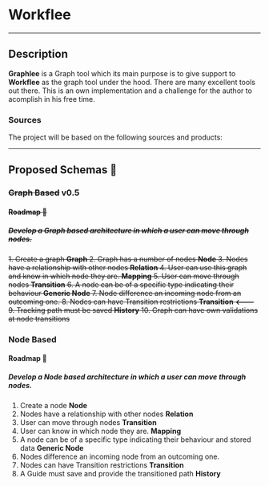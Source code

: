 # Workflee

---

## Description

**Graphlee** is a Graph tool which its main purpose is to give support to **Workflee** as the graph tool under the hood. There are many excellent tools out there. This is an own implementation and a challenge for the author to acomplish in his free time.

### Sources

The project will be based on the following sources and products:

---

## Proposed Schemas :construction:

### ~~Graph Based~~ v0.5

#### ~~Roadmap :rocket:~~

##### ~~Develop a Graph based architecture in which a user can move through nodes.~~

~~1. Create a graph **Graph** 2. Graph has a number of nodes **Node** 3. Nodes have a relationship with other nodes **Relation** 4. User can use this graph and know in which node they are. **Mapping** 5. User can move through nodes **Transition** 6. A node can be of a specific type indicating their behaviour **Generic Node** 7. Node difference an incoming node from an outcoming one. 8. Nodes can have Transition restrictions **Transition** **<---** 9. Tracking path must be saved **History** 10. Graph can have own validations at node transitions~~

### Node Based

#### Roadmap :rocket:

##### Develop a Node based architecture in which a user can move through nodes.

1. Create a node **Node**
2. Nodes have a relationship with other nodes **Relation**
3. User can move through nodes **Transition**
4. User can know in which node they are. **Mapping**
5. A node can be of a specific type indicating their behaviour and stored data **Generic Node**
6. Nodes difference an incoming node from an outcoming one.
7. Nodes can have Transition restrictions **Transition**
8. A Guide must save and provide the transitioned path **History**
